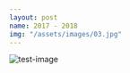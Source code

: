 ```yaml
---
layout: post
name: 2017 - 2018
img: "/assets/images/03.jpg"
---
```


![test-image](/assets/images/02.jpg)
